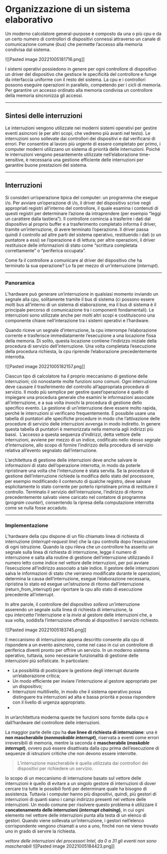 # Organizzazione di un sistema elaborativo
Un moderno calcolatore general-purpose è composto da una o più cpu e da un certo numero di controllori di dispositivi connessi attraverso un canale di comunicazione comune (_bus_) che permette l’accesso alla memoria condivisa dal sistema.

![[Pasted image 20221005181716.png]]

I sistemi operativi possiedono in genere per ogni controllore di dispositivo un driver del dispositivo che gestisce le specificità del controllore e funge da interfaccia uniforme con il resto del sistema. La cpu e i controllori possono eseguire operazioni in parallelo, competendo per i cicli di memoria. Per garantire un accesso ordinato alla memoria condivisa un controllore della memoria sincronizza gli accessi.

------------

## Sintesi delle interruzioni
Le interruzioni vengono utilizzate nei moderni sistemi operativi per gestire eventi asincroni (e per altri scopi, che vedremo più avanti nel testo). Le interruzioni sono sollevate dai controllori dei dispositivi e dal verificarsi di errori. Per consentire al lavoro più urgente di essere completato per primo, i computer moderni utilizzano un sistema di priorità delle interruzioni. Poiché le interruzioni vengono pesantemente utilizzate nell’elaborazione time-sensitive, è necessaria una gestione efficiente delle interruzioni per garantire buone prestazioni del sistema.

-----------------

## Interruzioni
Si consideri un’operazione tipica del computer: un programma che esegue i/o. Per avviare un’operazione di i/o, il driver del dispositivo scrive negli appropriati registri all’interno del controllore, il quale esamina i contenuti di questi registri per determinare l’azione da intraprendere (per esempio “leggi un carattere dalla tastiera”). Il controllore comincia a trasferire i dati dal dispositivo al proprio buffer e a trasferimento completato informa il driver, tramite un’interruzione, di avere terminato l’operazione. Il driver passa quindi il controllo ad altre parti del sistema operativo, restituendo i dati (o un puntatore a essi) se l’operazione è di lettura; per altre operazioni, il driver restituisce delle informazioni di stato come “scrittura completata correttamente” o “periferica occupata”. 

Come fa il controllore a comunicare al driver del dispositivo che ha terminato la sua operazione? Lo fa per mezzo di un’interruzione (_interrupt_).

-----------

### Panoramica
L’hardware può generare un’interruzione in qualsiasi momento inviando un segnale alla cpu, solitamente tramite il bus di sistema (ci possono essere molti bus all’interno di un sistema di elaborazione, ma il bus di sistema è il principale percorso di comunicazione tra i componenti fondamentali). Le interruzioni sono utilizzate anche per molti altri scopi e costituiscono una componente chiave nell’interazione tra i sistemi operativi e l’hardware.

Quando riceve un segnale d’interruzione, la cpu interrompe l’elaborazione corrente e trasferisce immediatamente l’esecuzione a una locazione fissa della memoria. Di solito, questa locazione contiene l’indirizzo iniziale della procedura di servizio dell’interruzione. Una volta completata l’esecuzione della procedura richiesta, la cpu riprende l’elaborazione precedentemente interrotta.

![[Pasted image 20221005182157.png]]

Ciascun tipo di calcolatore ha il proprio meccanismo di gestione delle interruzioni; ciò nonostante molte funzioni sono comuni. Ogni interruzione deve causare il trasferimento del controllo all’appropriata procedura di servizio. Il modo più semplice per gestire quest’operazione è quello di impiegare una procedura generale che esamini le informazioni associate all’interruzione, e a sua volta invochi la procedura di gestione dello specifico evento.
La gestione di un’interruzione deve essere molto rapida, perché le interruzioni si verificano frequentemente. È possibile usare una tabella di puntatori alle specifiche procedure in modo che l’attivazione delle procedure di servizio delle interruzioni avvenga in modo indiretto. 
In genere questa tabella di puntatori è memorizzata nella memoria agli indirizzi più bassi.  L’accesso a questa sequenza d’indirizzi, detta vettore delle interruzioni, avviene per mezzo di un indice, codificato nello stesso segnale d’interruzione, allo scopo di fornire l’indirizzo della procedura di servizio relativa all’evento segnalato dall’interruzione.

L’architettura di gestione delle interruzioni deve anche salvare le informazioni di stato dell’operazione interrotta, in modo da poterle ripristinare una volta che l’interruzione è stata servita. Se la procedura di gestione dell’interruzione richiede la modifica dello stato del processore, per esempio modificando il contenuto di qualche registro, deve salvare esplicitamente lo stato corrente per poterlo ripristinare prima di restituire il controllo. Terminato il servizio dell’interruzione, l’indirizzo di ritorno precedentemente salvato viene caricato nel contatore di programma (_program counter_), consentendo la ripresa della computazione interrotta come se nulla fosse accaduto.

----------------------------------------------

### Implementazione
L’hardware della cpu dispone di un filo chiamato linea di richiesta di interruzione (_interrupt-request line_) che la cpu controlla dopo l’esecuzione di ogni istruzione.
Quando la cpu rileva che un controllore ha asserito un segnale sulla linea di richiesta di interruzione, legge il numero di interruzione e salta alla routine di gestione dell’interruzione utilizzando il numero letto come indice nel vettore delle interruzioni, per poi avviare l’esecuzione all’indirizzo associato a tale indice.
Il gestore delle interruzioni salva le informazioni di stato che verranno modificate durante le operazioni, determina la causa dell’interruzione, esegue l’elaborazione necessaria, ripristina lo stato ed esegue un’istruzione di ritorno dall’interruzione (return_from_interrupt) per riportare la cpu allo stato di esecuzione precedente all’interrupt.

In altre parole, il controllore del dispositivo _solleva_ un’interruzione asserendo un segnale sulla linea di richiesta di interruzione, la cpu _intercetta_ l’interruzione e la _invia_ al gestore delle interruzioni che, a sua volta, soddisfa l’interruzione offrendo al dispositivo il servizio richiesto.

![[Pasted image 20221005183745.png]]

Il meccanismo di interruzione appena descritto consente alla cpu di rispondere a un evento asincrono, come nel caso in cui un controllore di periferica diventi pronto per offrire un servizio. In un moderno sistema operativo, tuttavia, sono necessarie funzionalità di gestione delle interruzioni più sofisticate. In particolare:
- La possibilità di posticipare la gestione degli interrupt durante un’elaborazione critica;
- Un modo efficiente per inviare l’interruzione al gestore appropriato per un dispositivo;
- Interruzioni multilivello, in modo che il sistema operativo possa distinguere tra interruzioni ad alta e bassa priorità e possa rispondere con il livello di urgenza appropriato.
- 
In un’architettura moderna queste tre funzioni sono fornite dalla cpu e dall’hardware del controllore delle interruzioni.

La maggior parte delle cpu ha **due linee di richiesta di interruzione**: una è **non mascherabile (_nonmaskable interrupt_)**, riservata a eventi come errori irreversibili di memoria, mentre la seconda è **mascherabile (_maskable interrupt_)**, ovvero può essere disattivata dalla cpu prima dell’esecuzione di sequenze di istruzioni critiche che non devono essere interrotte. 

>L’interruzione mascherabile è quella utilizzata dai controllori dei dispositivi per richiedere un servizio.

lo scopo di un meccanismo di interruzione basato sul vettore delle interruzioni è quello di evitare a un singolo gestore di interruzioni di dover cercare tra tutte le possibili fonti per determinare quale ha bisogno di assistenza. Tuttavia i computer hanno più dispositivi, quindi, più gestori di interruzioni di quanti siano i campi indirizzo presenti nel vettore delle interruzioni. 
Un modo comune per risolvere questo problema è utilizzare il **concatenamento delle interruzioni (_interrupt chaining_)**, in cui ogni elemento nel vettore delle interruzioni punta alla testa di un elenco di gestori.
Quando viene sollevata un’interruzione, i gestori nell’elenco corrispondente vengono chiamati a uno a uno, finché non ne viene trovato uno in grado di servire la richiesta.

*vettore delle interruzioni dei processori Intel, da 0 a 31 gli eventi non sono mascherabili*
![[Pasted image 20221005184423.png]]



